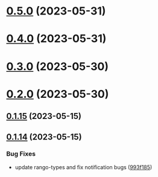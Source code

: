 # [0.5.0](https://github.com/rango-exchange/rango-client/compare/wallets-demo@0.4.0...wallets-demo@0.5.0) (2023-05-31)



# [0.4.0](https://github.com/rango-exchange/rango-client/compare/wallets-demo@0.3.0...wallets-demo@0.4.0) (2023-05-31)



# [0.3.0](https://github.com/rango-exchange/rango-client/compare/wallets-demo@0.2.0...wallets-demo@0.3.0) (2023-05-30)



# [0.2.0](https://github.com/rango-exchange/rango-client/compare/wallets-demo@0.1.15...wallets-demo@0.2.0) (2023-05-30)



## [0.1.15](https://github.com/rango-exchange/rango-client/compare/wallets-demo@0.1.14...wallets-demo@0.1.15) (2023-05-15)



## [0.1.14](https://github.com/rango-exchange/rango-client/compare/wallets-demo@0.1.13...wallets-demo@0.1.14) (2023-05-15)


### Bug Fixes

* update rango-types and fix notification bugs ([993f185](https://github.com/rango-exchange/rango-client/commit/993f185e0b8c5e5e15a2c65ba2d85d1f9c8daa90))



